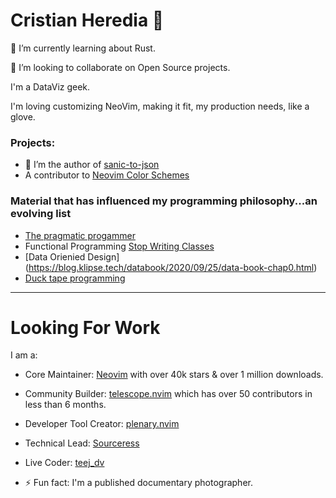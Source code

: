 # Cristian Heredia 👋

🌱 I’m currently learning about Rust. 

👯 I’m looking to collaborate on Open Source projects.

I'm a DataViz geek.

I'm loving customizing NeoVim, making it fit, my production needs, like a glove. 

### Projects:

- 🔭 I’m the author of [sanic-to-json](https://github.com/nvim-lua/telescope.nvimhttps://pypi.org/project/sanic-to-json/)
- A contributor to [Neovim Color Schemes](https://github.com/ChristianChiarulli/nvcode-color-schemes.vim)

### Material that has influenced my programming philosophy...an evolving list
- [The pragmatic progammer](https://pragprog.com/titles/tpp20/the-pragmatic-programmer-20th-anniversary-edition/)
- Functional Programming [Stop Writing Classes](https://www.youtube.com/watch?v=o9pEzgHorH0)
- [Data Orienied Design] (https://blog.klipse.tech/databook/2020/09/25/data-book-chap0.html)
- [Duck tape programming](https://www.joelonsoftware.com/2009/09/23/the-duct-tape-programmer/)

--------------------------------------

# Looking For Work

I am a:
- Core Maintainer: [Neovim](https://github.com/neovim/neovim) with over 40k stars & over 1 million downloads.
- Community Builder: [telescope.nvim](https://github.com/nvim-telescope/telescope.nvim) which has over 50 contributors in less than 6 months.
- Developer Tool Creator: [plenary.nvim](https://github.com/nvim-lua/plenary.nvim/)
- Technical Lead: [Sourceress](https://www.sourceress.com/)
- Live Coder: [teej_dv](https://twitch.tv/teej_dv)


- ⚡ Fun fact: I'm a published documentary photographer.

<!--
Who you are What you want What you've done Fun stuff

btw, if you're reading this, then you should definitely hire me.
-->
<!--
**caheredia/caheredia** is a ✨ _special_ ✨ repository because its `README.md` (this file) appears on your GitHub profile.

Here are some ideas to get you started:

- 🔭 I’m currently working on ...
- 🌱 I’m currently learning ...
- 👯 I’m looking to collaborate on ...
- 🤔 I’m looking for help with ...
- 💬 Ask me about ...
- 📫 How to reach me: ...
- 😄 Pronouns: ...
- ⚡ Fun fact: ...
-->
